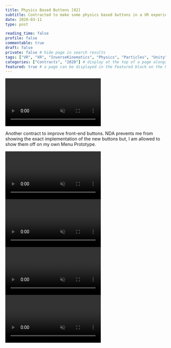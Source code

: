 ```yaml
---
title: Physics Based Buttons [02]
subtitle: Contracted to make some physics based buttons in a VR experience
date: 2020-03-11
type: post

reading_time: false
profile: false
commentable: true
draft: false
private: false # hide page in search results
tags: ["VR", "XR", "InverseKinematics", "Physics", "Particles", "Unity"]
categories: ["Contracts", "2020"] # display at the top of a page alongside a page’s metadata
featured: true # a page can be displayed in the Featured block on the homepage. This is useful for sticky, announcement blog posts or selected publications etc.
---
```

<div class="video_thing">
    <video muted autoplay="" name="media" loop=""><source src="https://raw.githack.com/Denchyaknow/GitSite_Dencho/Develop/assets/media/projects/PhysicsBasedButtons02/XRLog_2020_580.webm" type="video/mp4"></video>
</div>

<!--more-->

<p>Another contract to improve front-end buttons. NDA prevents me from showing the exact implementation of the new buttons but, I am allowed to show them off on my own Menu Prototype.</p>

<div class="video_thing">
    <video muted autoplay="" name="media" loop=""><source src="https://raw.githack.com/Denchyaknow/GitSite_Dencho/Develop/assets/media/projects/PhysicsBasedButtons02/XRLog_2020_583.webm" type="video/mp4"></video>
</div>

<div class="video_thing">
    <video muted autoplay="" name="media" loop=""><source src="https://raw.githack.com/Denchyaknow/GitSite_Dencho/Develop/assets/media/projects/PhysicsBasedButtons02/XRLog_2020_587.webm" type="video/mp4"></video>
</div>

<div class="video_thing">
    <video muted autoplay="" name="media" loop=""><source src="https://raw.githack.com/Denchyaknow/GitSite_Dencho/Develop/assets/media/projects/PhysicsBasedButtons02/XRLog_2020_590.webm" type="video/mp4"></video>
</div>

<div class="video_thing">
    <video muted autoplay="" name="media" loop=""><source src="https://raw.githack.com/Denchyaknow/GitSite_Dencho/Develop/assets/media/projects/PhysicsBasedButtons02/XRLog_2020_593.webm" type="video/mp4"></video>
</div>